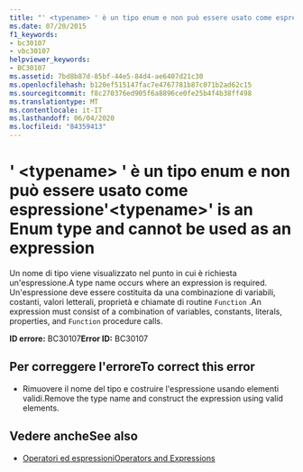 ```yaml
---
title: "' <typename> ' è un tipo enum e non può essere usato come espressione"
ms.date: 07/20/2015
f1_keywords:
- bc30107
- vbc30107
helpviewer_keywords:
- BC30107
ms.assetid: 7bd8b87d-85bf-44e5-84d4-ae6407d21c30
ms.openlocfilehash: b120ef515147fac7e4767781b87c071b2ad62c15
ms.sourcegitcommit: f8c270376ed905f6a8896ce0fe25b4f4b38ff498
ms.translationtype: MT
ms.contentlocale: it-IT
ms.lasthandoff: 06/04/2020
ms.locfileid: "84359413"
---
```

# <a name="typename-is-an-enum-type-and-cannot-be-used-as-an-expression"></a><span data-ttu-id="b28ff-102">' \<typename> ' è un tipo enum e non può essere usato come espressione</span><span class="sxs-lookup"><span data-stu-id="b28ff-102">'\<typename>' is an Enum type and cannot be used as an expression</span></span>
<span data-ttu-id="b28ff-103">Un nome di tipo viene visualizzato nel punto in cui è richiesta un'espressione.</span><span class="sxs-lookup"><span data-stu-id="b28ff-103">A type name occurs where an expression is required.</span></span> <span data-ttu-id="b28ff-104">Un'espressione deve essere costituita da una combinazione di variabili, costanti, valori letterali, proprietà e chiamate di routine `Function` .</span><span class="sxs-lookup"><span data-stu-id="b28ff-104">An expression must consist of a combination of variables, constants, literals, properties, and `Function` procedure calls.</span></span>  
  
 <span data-ttu-id="b28ff-105">**ID errore:** BC30107</span><span class="sxs-lookup"><span data-stu-id="b28ff-105">**Error ID:** BC30107</span></span>  
  
## <a name="to-correct-this-error"></a><span data-ttu-id="b28ff-106">Per correggere l'errore</span><span class="sxs-lookup"><span data-stu-id="b28ff-106">To correct this error</span></span>  
  
- <span data-ttu-id="b28ff-107">Rimuovere il nome del tipo e costruire l'espressione usando elementi validi.</span><span class="sxs-lookup"><span data-stu-id="b28ff-107">Remove the type name and construct the expression using valid elements.</span></span>  
  
## <a name="see-also"></a><span data-ttu-id="b28ff-108">Vedere anche</span><span class="sxs-lookup"><span data-stu-id="b28ff-108">See also</span></span>

- [<span data-ttu-id="b28ff-109">Operatori ed espressioni</span><span class="sxs-lookup"><span data-stu-id="b28ff-109">Operators and Expressions</span></span>](../programming-guide/language-features/operators-and-expressions/index.md)
